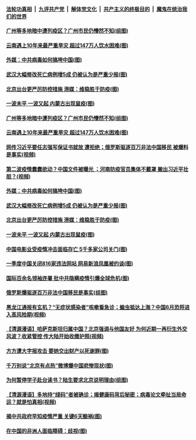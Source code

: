 ####  [法轮功真相](../../../../basic/blob/master/README.md?t=04180130) &nbsp;|&nbsp; [九评共产党](../../../../9ping.md/blob/master/README.md?t=04180130) &nbsp;|&nbsp; [解体党文化](../../../../jtdwh.md/blob/master/README.md?t=04180130)  &nbsp;|&nbsp; [共产主义的终极目的](../../../../gczydzjmd.md/blob/master/README.md?t=04180130) &nbsp;|&nbsp; [魔鬼在统治我们的世界](../../../../mgztzwmdsj.md/blob/master/README.md?t=04180130) 

#### [广州等多地暗中遭列疫区？广州市民仍懵然不知(组图)](../pages/p1/930151.md?t=04180130) 

#### [云南遇上10年来最严重旱灾 超过147万人饮水困难(图)](../pages/p1/930157.md?t=04180130) 

#### [外媒：中共病毒如何搞垮中国(图)](../pages/p1/930153.md?t=04180130) 

#### [武汉大幅修改死亡病例增5成 仍被认为是严重少报(图)](../pages/p1/930145.md?t=04180130) 

#### [北京出台更严厉防控措施 港媒：维稳胜于防疫(图)](../pages/p1/930124.md?t=04180130) 

#### [一波未平 一波又起 内蒙古出现鼠疫(图)](../pages/p1/930131.md?t=04180130) 

#### [广州等多地暗中遭列疫区？广州市民仍懵然不知(组图)](../pages/p1/930151.md?t=04180130) 

#### [云南遇上10年来最严重旱灾 超过147万人饮水困难(图)](../pages/p1/930157.md?t=04180130) 

#### [网传习近平要任志强写保证书就放 遭拒绝；俄罗斯驱逐百万非法中国移民 被爆料是事实(视频)](../pages/p1/930166.md?t=04180130) 

#### [第二波疫情蠢蠢欲动？中国文件被曝光 ；河南防疫官员集体不戴罩 搬出习近平壮胆？(视频)](../pages/p1/930130.md?t=04180130) 

#### [外媒：中共病毒如何搞垮中国(图)](../pages/p1/930153.md?t=04180130) 

#### [武汉大幅修改死亡病例增5成 仍被认为是严重少报(图)](../pages/p1/930145.md?t=04180130) 

#### [北京出台更严厉防控措施 港媒：维稳胜于防疫(图)](../pages/p1/930124.md?t=04180130) 

#### [一波未平 一波又起 内蒙古出现鼠疫(图)](../pages/p1/930131.md?t=04180130) 

#### [中国电影业受疫情冲击面临存亡 5千多家公司关门(图)](../pages/p1/930122.md?t=04180130) 

#### [一季度中国关闭816家违法网站 网易新浪凤凰被约谈(图)](../pages/p1/930054.md?t=04180130) 

#### [国际百余名领袖连署 批中共隐瞒疫情引爆全球危机(图)](../pages/p1/930048.md?t=04180130) 

#### [俄罗斯爆驱逐百万非法中国移民是事实(组图)](../pages/p1/930064.md?t=04180130) 

#### [黑龙江通报有玄机？“无症状感染者”咳嗽看急诊；蝗虫抵达上海？中国6月恐将进入高风险期(视频)](../pages/p1/930033.md?t=04180130) 

#### [【清源漫语】哈萨克斯坦归属中国？北京强调与他国友好 为何近期一再衍生外交风波？收紧管控 传大陆开始收缴护照(视频)](../pages/p1/929931.md?t=04180130) 

#### [方方遭大字报攻击 要她交出财产以死谢罪(图)](../pages/p1/930039.md?t=04180130) 

#### [千万别说“北京有点热”微博爆中国悲惨现状(图)](../pages/p1/930032.md?t=04180130) 

#### [为何暂停学子赴台读书？陆生要求北京说明理由(组图)](../pages/p1/930012.md?t=04180130) 

#### [【清源漫语】多地持“绿码”者被确诊；揭健康码背后秘密；病毒论文牵扯当局命运？就是怕真相(视频)](../pages/p1/929926.md?t=04180130) 

#### [揭中共政府早知疫情严重 关键6天酿祸(图)](../pages/p1/929958.md?t=04180130) 

#### [在中国的非洲人面临障碍：歧视(图)](../pages/p1/929949.md?t=04180130) 

